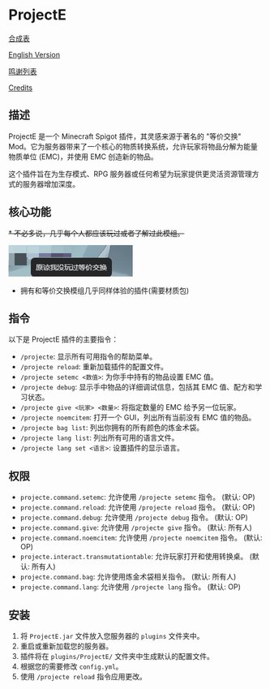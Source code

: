 # ProjectE
[合成表](./help/recipe.md)

[English Version](./help/README_en.md)

[鸣谢列表](./help/credits.md)

[Credits](./help/credits_en.md)

## 描述

ProjectE 是一个 Minecraft Spigot 插件，其灵感来源于著名的 "等价交换" Mod。它为服务器带来了一个核心的物质转换系统，允许玩家将物品分解为能量物质单位 (EMC)，并使用 EMC 创造新的物品。

这个插件旨在为生存模式、RPG 服务器或任何希望为玩家提供更灵活资源管理方式的服务器增加深度。

## 核心功能

 ~~* 不必多说，几乎每个人都应该玩过或者了解过此模组。~~

 ![alt text](help/images/notplayprojecte.png)

  * 拥有和等价交换模组几乎同样体验的插件(需要材质包)

## 指令

以下是 ProjectE 插件的主要指令：

*   `/projecte`: 显示所有可用指令的帮助菜单。
*   `/projecte reload`: 重新加载插件的配置文件。
*   `/projecte setemc <数值>`: 为你手中持有的物品设置 EMC 值。
*   `/projecte debug`: 显示手中物品的详细调试信息，包括其 EMC 值、配方和学习状态。
*   `/projecte give <玩家> <数量>`: 将指定数量的 EMC 给予另一位玩家。
*   `/projecte noemcitem`: 打开一个 GUI，列出所有当前没有 EMC 值的物品。
*   `/projecte bag list`: 列出你拥有的所有颜色的炼金术袋。
*   `/projecte lang list`: 列出所有可用的语言文件。
*   `/projecte lang set <语言>`: 设置插件的显示语言。

## 权限

*   `projecte.command.setemc`: 允许使用 `/projecte setemc` 指令。 (默认: OP)
*   `projecte.command.reload`: 允许使用 `/projecte reload` 指令。 (默认: OP)
*   `projecte.command.debug`: 允许使用 `/projecte debug` 指令。 (默认: OP)
*   `projecte.command.give`: 允许使用 `/projecte give` 指令。 (默认: 所有人)
*   `projecte.command.noemcitem`: 允许使用 `/projecte noemcitem` 指令。 (默认: OP)
*   `projecte.interact.transmutationtable`: 允许玩家打开和使用转换桌。 (默认: 所有人)
*   `projecte.command.bag`: 允许使用炼金术袋相关指令。 (默认: 所有人)
*   `projecte.command.lang`: 允许使用 `/projecte lang` 指令。 (默认: OP)

## 安装

1.  将 `ProjectE.jar` 文件放入您服务器的 `plugins` 文件夹中。
2.  重启或重新加载您的服务器。
3.  插件将在 `plugins/ProjectE/` 文件夹中生成默认的配置文件。
4.  根据您的需要修改 `config.yml`。
5.  使用 `/projecte reload` 指令应用更改。

